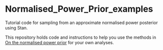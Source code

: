 # Normalised_Power_Prior_examples
Tutorial code for sampling from an approximate normalised power posterior using Stan.

This repository holds code and instructions to help you use the methods in [On the normalised power prior](https://arxiv.org/abs/2004.14912) for your own analyses.
